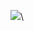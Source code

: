 ![](https://github-profile-summary-cards.vercel.app/api/cards/profile-details?username=dltkdgns3435&theme=solarized)\
